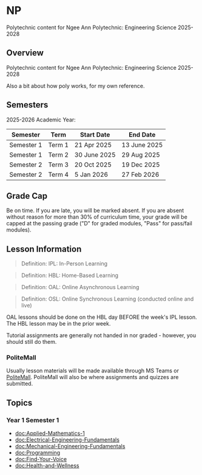# NP

Polytechnic content for Ngee Ann Polytechnic: Engineering Science 2025-2028

## Overview

Polytechnic content for Ngee Ann Polytechnic: Engineering Science 2025-2028

Also a bit about how poly works, for my own reference.

## Semesters

2025-2026 Academic Year:

| Semester | Term | Start Date | End Date |
| -------- | ---- | ---------- | -------- |
| Semester 1 | Term 1 | 21 Apr 2025 | 13 June 2025 |
| Semester 1 | Term 2 | 30 June 2025 | 29 Aug 2025 |
| Semester 2 | Term 3 | 20 Oct 2025 | 19 Dec 2025 |
| Semester 2 | Term 4 | 5 Jan 2026 | 27 Feb 2026 |

## Grade Cap

Be on time. If you are late, you will be marked absent. If you are absent without reason for 
more than 30% of curriculum time, your grade will be capped at the passing grade ("D" for 
graded modules, "Pass" for pass/fail modules).

## Lesson Information

> Definition: IPL: In-Person Learning

> Definition: HBL: Home-Based Learning

> Definition: OAL: Online Asynchronous Learning

> Definition: OSL: Online Synchronous Learning (conducted online and live)

OAL lessons should be done on the HBL day BEFORE the week's IPL lesson. The HBL lesson may be in the 
prior week.

Tutorial assignments are generally not handed in nor graded - however, you should still do them.

### PoliteMall

Usually lesson materials will be made available through MS Teams or [PoliteMall](https://nplms.polite.edu.sg/d2l/home). PoliteMall will also be where assignments and quizzes are submitted.

## Topics

### Year 1 Semester 1
- <doc:Applied-Mathematics-1>
- <doc:Electrical-Engineering-Fundamentals>
- <doc:Mechanical-Engineering-Fundamentals>
- <doc:Programming>
- <doc:Find-Your-Voice>
- <doc:Health-and-Wellness>